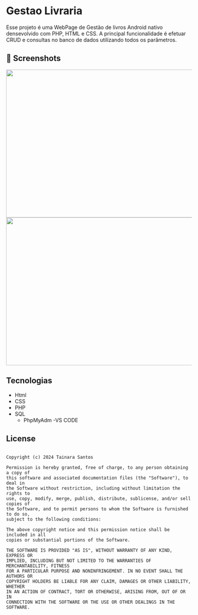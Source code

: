 # Gestao Livraria
Esse projeto é uma WebPage de Gestão de livros Android nativo densevolvido com PHP, HTML e CSS. A principal funcionalidade é efetuar CRUD e consultas no banco de dados utilizando todos os parâmetros. 

## :camera_flash: Screenshots
<img src="https://github.com/user-attachments/assets/34490f62-188e-4309-a5b0-b53cb59bac16" width=600 height=400 />
<img src="https://github.com/user-attachments/assets/01ca9d27-1c81-4b86-ab02-03ad20f3d44b" width=600 height=400 />


## Tecnologias
- Html
- CSS
- PHP
- SQL
  - PhpMyAdm 
-VS CODE

## License
```

Copyright (c) 2024 Tainara Santos 

Permission is hereby granted, free of charge, to any person obtaining a copy of
this software and associated documentation files (the "Software"), to deal in
the Software without restriction, including without limitation the rights to
use, copy, modify, merge, publish, distribute, sublicense, and/or sell copies of
the Software, and to permit persons to whom the Software is furnished to do so,
subject to the following conditions:

The above copyright notice and this permission notice shall be included in all
copies or substantial portions of the Software.

THE SOFTWARE IS PROVIDED "AS IS", WITHOUT WARRANTY OF ANY KIND, EXPRESS OR
IMPLIED, INCLUDING BUT NOT LIMITED TO THE WARRANTIES OF MERCHANTABILITY, FITNESS
FOR A PARTICULAR PURPOSE AND NONINFRINGEMENT. IN NO EVENT SHALL THE AUTHORS OR
COPYRIGHT HOLDERS BE LIABLE FOR ANY CLAIM, DAMAGES OR OTHER LIABILITY, WHETHER
IN AN ACTION OF CONTRACT, TORT OR OTHERWISE, ARISING FROM, OUT OF OR IN
CONNECTION WITH THE SOFTWARE OR THE USE OR OTHER DEALINGS IN THE SOFTWARE.
```
